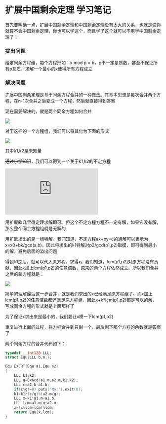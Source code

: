 # 扩展中国剩余定理  学习笔记

首先要明确一点，扩展中国剩余定理和中国剩余定理没有太大的关系，也就是说你就算不会中国剩余定理，你也可以学这个，而且学了这个就可以不用学中国剩余定理了！

### 提出问题

给定同余方程组，每个方程形如：x mod p = b，p不一定是质数，甚至不保证所有p互质，求解一个最小的x使得所有方程成立

### 解决问题

扩展中国剩余定理是基于同余方程合并的一种做法。其基本思想是每次合并两个方程，在n-1次合并之后变成一个方程，然后就直接得到答案

现在需要解决的，就是两个同余方程如何合并

![](http://latex.codecogs.com/svg.latex?\left\{\begin{aligned}x\equiv&space;b_1\;(mod\;\;p_1)\\x\equiv&space;b_2\;(mod\;\;p_2)\end{aligned}\right)

对于这样的一个方程组，我们可以将其化为下面的形式

![](http://latex.codecogs.com/svg.latex?\left\{\begin{aligned}x=k_1p_1+b_1\\x=k_2p_2+b_2\end{aligned}\right.)

其中k1,k2是未知量

~~通过小学知识~~，我们可以得到一个关于k1,k2的不定方程

![](http://latex.codecogs.com/svg.latex?p_1k_1-p_2k_2=b_2-b_1)

用扩展欧几里得定理求解即可。但这个不定方程方程不一定有解，如果它没有解，那么整个同余方程组就是无解的

用扩欧求出的是一组特解。我们知道，不定方程ax+by=c的通解可以表示为x=x0+bk/gcd(a,b)，因此将求出的k1特解对p2/gcd(p1,p2)取模，即可得到最小的解，避免后面的溢出问题

得到k1之后，就可以代入原方程，求得x。我们知道，lcm(p1,p2)对原方程没有贡献，因此x加上lcm(p1,p2)的任意倍数，原来的两个方程依然成立。所以我们合并之后的新方程就是：

![](http://latex.codecogs.com/svg.latex?y\equiv&space;x\;(mod\;\;lcm(p_1,p_2)))

简单的理解最后这一步合并，就是我们求出的x已经满足原方程组了，而x加上lcm(p1,p2)的任意倍数都还满足原方程组，因此x+k*lcm(p1,p2)都是可以的解，写成同余方程的形式就是上面那样了

为了保证x求出来是最小的，我们要让x模一下lcm(p1,p2)

重复进行上面的过程，将方程合并到只剩一个，最后剩下那个方程的余数就是答案了

两个同余方程的合并代码如下：

```cpp
typedef __int128 LLL;
struct Equ{LLL b,m;};

Equ ExCRT(Equ a1,Equ a2)
{
	LLL k1,k2;
	LLL g=ExGcd(a1.m,a2.m,k1,k2);
	LLL c=a2.b-a1.b;
	if(c%g!=0) puts("No!"),exit(0);
	k1=k1*(c/g)%(a2.m/g);
	LLL x=k1*a1.m+a1.b;
	LLL lcm=a1.m/g*a2.m;
	x=(x%lcm+lcm)%lcm;
	return Equ{x,lcm};
}
```
